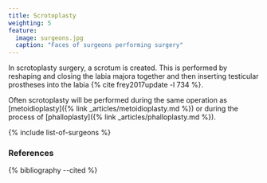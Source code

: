 ```yaml
---
title: Scrotoplasty
weighting: 5
feature:
  image: surgeons.jpg
  caption: "Faces of surgeons performing surgery"
---
```


In scrotoplasty surgery, a scrotum is created. This is performed by reshaping and closing the labia majora together and then inserting testicular prostheses into the labia {% cite frey2017update -l 734 %}.

Often scrotoplasty will be performed during the same operation as [metoidioplasty]({% link _articles/metoidioplasty.md %}) or during the process of [phalloplasty]({% link _articles/phalloplasty.md %}).

{% include list-of-surgeons %}

### References

{% bibliography --cited %}
